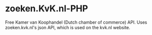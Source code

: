 # zoeken.KvK.nl-PHP
Free Kamer van Koophandel (Dutch chamber of commerce) API. Uses zoeken.kvk.nl's json API, which is used on the kvk.nl website.
